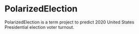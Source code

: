 # PolarizedElection
PolarizedElection is a term project to predict 2020 United States Presidential election voter turnout.
